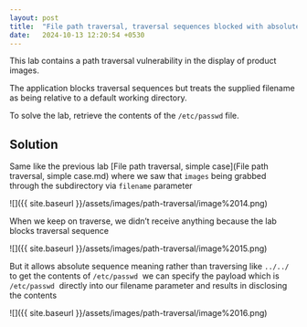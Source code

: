 ```yaml
---
layout: post
title:  "File path traversal, traversal sequences blocked with absolute path bypass"
date:   2024-10-13 12:20:54 +0530
---
```


  

This lab contains a path traversal vulnerability in the display of product images.

The application blocks traversal sequences but treats the supplied filename as being relative to a default working directory.

To solve the lab, retrieve the contents of the `/etc/passwd` file.

  

## Solution

  

Same like the previous lab [File path traversal, simple case](File path traversal, simple case.md) where we saw that `images` being grabbed through the subdirectory via `filename`⁠ parameter 

  

![]({{ site.baseurl }}/assets/images/path-traversal/image%2014.png)  

  

When we keep on traverse, we didn’t receive anything because the lab blocks traversal sequence 

  

![]({{ site.baseurl }}/assets/images/path-traversal/image%2015.png)  

  

But it allows absolute sequence meaning rather than traversing like `../../`  to get the contents of `/etc/passwd`  we can specify the payload which is `/etc/passwd`  directly into our filename parameter and results in disclosing the contents

  

![]({{ site.baseurl }}/assets/images/path-traversal/image%2016.png)